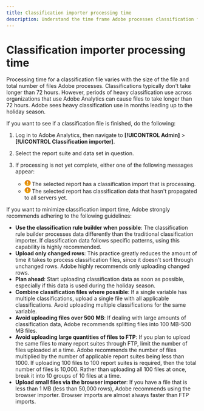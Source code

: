 ```yaml
---
title: Classification importer processing time
description: Understand the time frame Adobe processes classification files, and how to minimize processing time.
---
```


# Classification importer processing time

Processing time for a classification file varies with the size of the file and total number of files Adobe processes. Classifications typically don't take longer than 72 hours. However, periods of heavy classification use across organizations that use Adobe Analytics can cause files to take longer than 72 hours. Adobe sees heavy classification use in months leading up to the holiday season.

If you want to see if a classification file is finished, do the following:

1. Log in to Adobe Analytics, then navigate to **[!UICONTROL Admin]** > **[!UICONTROL Classification importer]**.
2. Select the report suite and data set in question.
3. If processing is not yet complete, either one of the following messages appear:
   
   * ![Notice](assets/icon_notice_notice.gif) The selected report has a classification import that is processing.
   * ![Notice](assets/icon_notice_notice.gif) The selected report has classification data that hasn't propagated to all servers yet.

If you want to minimize classification import time, Adobe strongly recommends adhering to the following guidelines:

* **Use the classification rule builder when possible**: The classification rule builder processes data differently than the traditional classification importer. If classification data follows specific patterns, using this capability is highly recommended.
* **Upload only changed rows**: This practice greatly reduces the amount of time it takes to process classification files, since it doesn't sort through unchanged rows. Adobe highly recommends only uploading changed rows.
* **Plan ahead**: Start uploading classification data as soon as possible, especially if this data is used during the holiday season.
* **Combine classification files where possible**: If a single variable has multiple classifications, upload a single file with all applicable classifications. Avoid uploading multiple classifications for the same variable.
* **Avoid uploading files over 500 MB**: If dealing with large amounts of classification data, Adobe recommends splitting files into 100 MB-500 MB files.
* **Avoid uploading large quantities of files to FTP**: If you plan to upload the same files to many report suites through FTP, limit the number of files uploaded at a time. Adobe recommends the number of files multiplied by the number of applicable report suites being less than 1000. If uploading 100 files to 100 report suites is required, then the total number of files is 10,000. Rather than uploading all 100 files at once, break it into 10 groups of 10 files at a time.
* **Upload small files via the browser importer**: If you have a file that is less than 1 MB (less than 50,000 rows), Adobe recommends using the browser importer. Browser imports are almost always faster than FTP imports.
